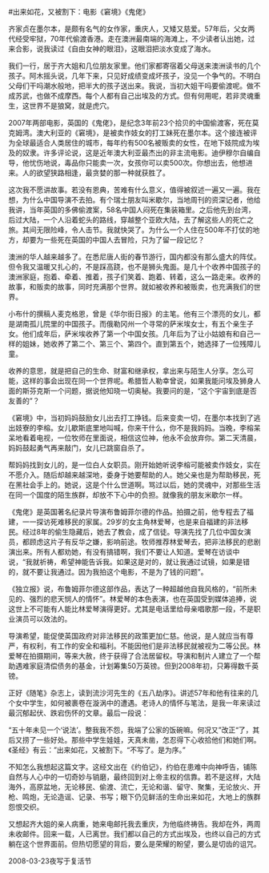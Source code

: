 #出来如花，又被割下：电影《窘境》《鬼佬》

   齐家贞在墨尔本，是颇有名气的女作家，重庆人，又矮又慈爱。57年后，父女两代经受牢狱，70年代偷渡香港。走在澳洲最南端的海滩上，不少读者认出她，过来合影，说我读过《自由女神的眼泪》，这眼泪把淡水变成了海水。

   我们一行，居于齐大姐和几位朋友家里。他们家都寄宿着父母送来澳洲读书的几个孩子。阿木摇头说，几年下来，只见好成绩变成坏孩子，没见一个争气的。不明白父母们干吗潮水般地，把半大的孩子送出来。我说，当初大姐干吗要偷渡呢。做不成苏武，也做不成摩西。每个人都有自己出埃及的方式。但有何用呢，若非灵魂重生，这世界不是狼窝，就是虎穴。
   
   2007年两部电影，英国的《鬼佬》，是纪念3年前23个拾贝的中国偷渡客，死在莫克姆湾。澳大利亚的《窘境》，是被卖作妓女的打工妹死在墨尔本。这个接连被评为全球最适合人类居住的城市，每年约有500名被贩卖的女性，在地下妓院成为埃及的奴隶。许多评论说，这是近年澳大利亚最杰出的非主流电影。迪伊穆尔自编自导，他忧伤地说，毒品你只能卖一次，女孩你可以卖500次。你想出去，他想进来。人的欲望狭路相逢，最贪婪的那一种就获胜了。
   
   这次我不愿讲故事。若没有恩典，苦难有什么意义，值得被叙述一遍又一遍。我在想，为什么中国导演不去拍。有个瑞士朋友叫米歇尔，当地周刊的资深记者，他给我讲，当年英国的多佛偷渡案，58名中国人闷死在集装箱里。之后他先到台湾，后过大陆，一个人沿着蛇头的路线，穿越整个亚欧大陆，去了解这些人的死亡之旅。其间无限险峰，令人击节。我就快哭了。为什么一个人住在500年不打仗的地方，却要为一些死在英国的中国人去冒险，只为了留一段记忆？
   
   澳洲的华人越来越多了。在悉尼唐人街的春节游行，国内都没有那么盛大的阵仗。但令我又温暖又扎心的，不是踩高跷，也不是狮头鬼面。是几十个收养中国孩子的澳洲家庭，抱着、牵着、推着，孩子们笑着、跑着、转着，这么一路走来。收养的故事，和贩卖的故事，同时充满那个世界。就如被收养和被贩卖，也充满我们的世界。
   
   小布什的撰稿人麦克格恩，曾是《华尔街日报》的主笔。他有三个漂亮的女儿，都是湖南孤儿院里的中国孩子。而俄勒冈州一个寻常的萨米埃女士，有五个亲生子女。他们成年后，萨米埃收养了第一个中国女孩。几年后为了让小姑娘有和自己一样的姐妹，她收养了第二个、第三个、第四个。直到第五个，她选择了一位残障儿童。
   
   收养的意思，就是把自己的生命、财富和继承权，拿出来与陌生人分享。怎么可能，这样的事会出现在同一个世界呢。希腊哲人勒幸曾说，如果我能问埃及狮身人面的斯芬克斯一个问题，据说他知晓一切奥秘。我要问的是，“这个宇宙到底是否友善的”？
   
   《窘境》中，当初妈妈鼓励女儿出去打工挣钱。后来变卖一切，在墨尔本找到了逃出妓寮的李榕。女儿歇斯底里地叫喊，你来干什么，你不是我妈妈。当晚，李榕呆呆地看着电视，一位牧师在里面说，相信这位神，他永不会放弃你。第二天清晨，妈妈鼓起勇气再来敲门，女儿已跳窗自杀了。
   
   帮妈妈找到女儿的，是一位白人女职员。刚开始她听说李榕可能被卖作妓女，实在不愿介入。随后却越来越深地，委身于她要帮助的人。她父亲也是为帮助移民，死在黑社会手上的。她说，这是个什么世道啊。骂过以后，她的灵魂中，对那些生活在同一个国度的陌生族群，却放不下心中的负担。就像我的朋友米歇尔一样。
   
   《鬼佬》是英国著名纪录片导演布鲁姆菲尔德的作品。拍摄之前，他专程去了福建，一一探访死难移民的家属。29岁的女主角林爱琴，也是来自福建的非法移民。经过8年的偷生隐藏后，她去了教会，成了信徒。导演先找了几位中国女演员，都顾虑这片子有反华之嫌，影响前途。牧师推荐林爱琴去，把非法移民的悲剧演出来。所有人都劝她，有没有搞错啊，我们不要让人知道。爱琴在访谈中说，“我就祈祷，希望神能告诉我。如果这是对的，就让我通过试镜，如果是错的，就不要让我通过。因为我拍这个电影，不是为了钱的问题”。
   
   《独立报》说，布鲁姆菲尔德这部作品，表达了一种超越他自我风格的，“前所未见的、强烈的悲天悯人的情怀”。林爱琴的本色表演，也在英国受到媒体追捧，说这世上不可能有人能比林爱琴演得更好。尤其是电话里给母亲唱歌那一段，不是职业演员可以效法的。
   
   导演希望，能促使英国政府对非法移民的政策更加仁慈。他说，是人就应当有尊严，有权利，有工作的安全和福利。不能因他们是非法移民就被视为二等公民。林爱琴在拍摄期间，等来大赦，终于获得了合法居留权。导演和制片人建立了一个帮助遇难家庭清偿债务的基金，计划筹集50万英镑。但到2008年初，只筹得数千英镑。
   
   正好《随笔》杂志上，读到流沙河先生的《五八劫序》。讲述57年和他有往来的几个女中学生，如何被裹卷在漩涡中的遭遇。老诗人的情怀与笔法，是我一年来读过最沉郁起伏、跌宕伤怀的文章。最后一段说：
   
   “五十年未见一个‘说法’。整我我不怨，我端了公家的饭碗嘛。何况又”改正“了，其后又捞了一些好处。那些中学生娃娃，天真未凿，怎忍得下心收拾他们和她们啊。《圣经》有云：”出来如花，又被割下。“不写了。是为序。”
   
   不知怎么我想起这篇文字。这经文出在《约伯记》，约伯在患难中向神呼告，铺陈自然与人心中的一切奇妙与销磨，最终回到对上帝主权的信靠。若不是这样，大陆海外，高原盆地，无论移民、偷渡、流亡，无论和谐、留守、聚集，无论放火、开枪、鸣炮，无论造谣、记录、书写；眼下仍见鲜活的生命出来如花，大地上的族群怨恨交织。
   
   又想起齐大姐的亲人病重，她来电邮托我去重庆，为他临终祷告。我却在外，两周未收邮件。回来一载，人已离世。我们都以自己的方式出埃及，也终以自己的方式躺在这个世界面前。但热切愿望的背后，要么是荣耀的盼望，要么是切齿的诅咒。
   
   2008-03-23夜写于复活节
